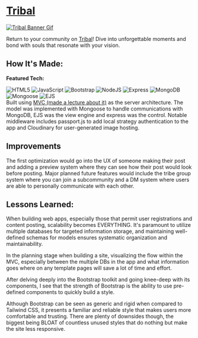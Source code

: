 # <a target="_blank" href="https://tribal-production.up.railway.app/">Tribal</a>

<a target="_blank" href="https://tribal-production.up.railway.app/">
  <img src="" alt="Tribal Banner Gif">
</a>

Return to your community on <a target="_blank" href="https://tribal-production.up.railway.app/" >Tribal</a>! Dive into unforgettable moments and bond with souls that resonate with your vision.

## How It's Made:

**Featured Tech:** 
<div>
  <picture><img src="https://img.shields.io/static/v1?label=&message=HTML&color=285700&style=plastic&logo=html5&labelColor=333333" alt="HTML5"/></picture>
  <picture><img src="https://img.shields.io/static/v1?label=&message=JAVASCRIPT&color=285700&style=plastic&logo=javascript&labelColor=333333" alt="JavaScript"/></picture>
  <picture><img src="https://img.shields.io/static/v1?label=&message=BOOTSTRAP&color=285700&style=plastic&logo=bootstrap&labelColor=333333" alt="Bootstrap"/></picture>
  <picture><img src="https://img.shields.io/static/v1?label=&message=NODE-JS&color=285700&style=plastic&logo=nodedotjs&labelColor=333333" alt="NodeJS"/></picture>
  <picture><img src="https://img.shields.io/static/v1?label=&message=EXPRESS&color=285700&style=plastic&logo=express&labelColor=333333" alt="Express"/></picture>
  <picture><img src="https://img.shields.io/static/v1?label=&message=MONGO-DB&color=285700&style=plastic&logo=mongodb&labelColor=333333" alt="MongoDB"/></picture>
  <picture><img src="https://img.shields.io/static/v1?label=&message=MONGOOSE&color=285700&style=plastic&logo=mongoose&labelColor=333333" alt="Mongoose"/></picture>
  <picture><img src="https://img.shields.io/static/v1?label=EJS&message=EJS&color=285700&style=plastic&&labelColor=333333" alt="EJS"/></picture>
</div>
Built using <a target="_blank" href="https://slides.com/jresiduum/mastering-mvc" >MVC (made a lecture about it)</a> as the server architecture. 
The model was implemented with Mongoose to handle communications with MongoDB, EJS was the view engine and express was the control.
Notable middleware includes passport.js to add local strategy authentication to the app and Cloudinary for user-generated image hosting.

## Improvements

The first optimization would go into the UX of someone making their post and adding a preview system where they can see how their post would look before posting.
Major planned future features would include the tribe group system where you can join a subcommunity and a DM system where users are able to personally communicate with each other.

## Lessons Learned:

When building web apps, especially those that permit user registrations and content posting, scalability becomes EVERYTHING. 
It's paramount to utilize multiple databases for targeted information storage, and maintaining well-defined schemas for models ensures systematic organization and maintainability.

In the planning stage when building a site, visualizing the flow within the MVC, especially between the multiple DBs in the app and what information goes where on any template pages will save a lot of time and effort.

After delving deeply into the Bootstrap toolkit and going knee-deep with its components, I see that the strength of Bootstrap is the ability to use pre-defined components to quickly build a style.

Although Bootstrap can be seen as generic and rigid when compared to Tailwind CSS, it presents a familiar and reliable style that makes users more comfortable and trusting.
There are plenty of downsides though, the biggest being BLOAT of countless unused styles that do nothing but make the site less responsive.
